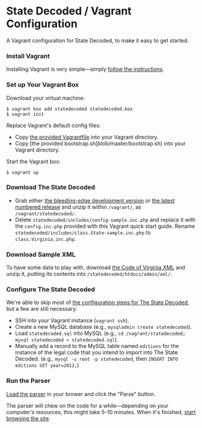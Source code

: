 # State Decoded  / Vagrant Configuration

A Vagrant configuration for State Decoded, to make it easy to get started.

### Install Vagrant

Installing Vagrant is very simple—simply [follow the instructions](http://docs.vagrantup.com/v2/installation/).

### Set up Your Vagrant Box

Download your virtual machine:

```
$ vagrant box add statedecoded statedecoded.box
$ vagrant init
```

Replace Vagrant's default config files:

* Copy [the provided Vagrantfile](blob/master/Vagrantfile) into your Vagrant directory.
* Copy [the provided bootstrap.sh]blob/master/bootstrap.sh) into your Vagrant directory.

Start the Vagrant box:

```
$ vagrant up
```

### Download The State Decoded

* Grab either [the bleeding-edge development version](https://github.com/statedecoded/statedecoded/archive/master.zip) or [the latest numbered release](https://github.com/statedecoded/statedecoded/tags) and unzip it within `/vagrant/`, as `/vagrant/statedecoded/`.
* Delete `statedecoded/includes/config-sample.inc.php` and replace it with the `config.inc.php` provided with this Vagrant quick start guide. Rename `statedecoded/includes/class.State-sample.inc.php` to `class.Virginia.inc.php`.

### Download Sample XML

To have some data to play with, download [the Code of Virginia XML](http://vacode.org/downloads/code.xml.zip) and unzip it, putting its contents into `/statedecoded/htdocs/admin/xml/`.

### Configure The State Decoded

We're able to skip most of [the configuration steps for The State Decoded](/statedecoded/statedecoded/wiki/Installation-Instructions), but a few are still necessary:

* SSH into your Vagrant instance (`vagrant ssh`).
* Create a new MySQL database (e.g., `mysqladmin create statedecoded`).
* Load `statedecoded.sql` into MySQL (e.g., `cd /vagrant/statedecoded; mysql statedecoded < statedecoded.sql`).
* Manually add a record to the MySQL table named `editions` for the instance of the legal code that you intend to import into The State Decoded. (e.g., `mysql -u root -p statedecoded`, then `INSERT INTO editions SET year=2012;`)

### Run the Parser

[Load the parser](http://localhost:4567/admin/parser.php) in your brower and click the "Parse" button.

The parser will chew on the code for a while—depending on your computer's resources, this might take 5–10 minutes. When it's finished, [start browsing the site](http://localhost:4567/).
